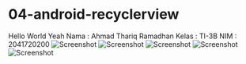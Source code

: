 # 04-android-recyclerview

Hello World Yeah
Nama : Ahmad Thariq Ramadhan
Kelas : TI-3B
NIM : 2041720200
![Screenshot](img/task123.jpeg)
![Screenshot](img/homeworkmenu.jpeg)
![Screenshot](img/homework1.jpeg)
![Screenshot](img/homework2.jpeg)
![Screenshot](img/homework3.jpeg)
